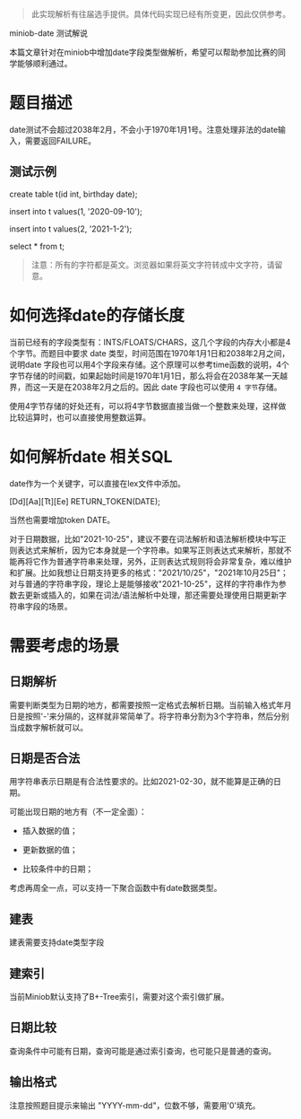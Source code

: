 
> 此实现解析有往届选手提供。具体代码实现已经有所变更，因此仅供参考。

miniob-date 测试解说

本篇文章针对在miniob中增加date字段类型做解析，希望可以帮助参加比赛的同学能够顺利通过。

# 题目描述

date测试不会超过2038年2月，不会小于1970年1月1号。注意处理非法的date输入，需要返回FAILURE。  

## 测试示例

create table t(id int, birthday date);

insert into t values(1, '2020-09-10');

insert into t values(2, '2021-1-2');

select * from t;

> 注意：所有的字符都是英文。浏览器如果将英文字符转成中文字符，请留意。

# 如何选择date的存储长度

当前已经有的字段类型有：INTS/FLOATS/CHARS，这几个字段的内存大小都是4个字节。而题目中要求 date 类型，时间范围在1970年1月1日和2038年2月之间，说明date 字段也可以用4个字段来存储。这个原理可以参考time函数的说明，4个字节存储的时间戳，如果起始时间是1970年1月1日，那么将会在2038年某一天越界，而这一天是在2038年2月之后的。因此 date 字段也可以使用 `4 字节`存储。

使用4字节存储的好处还有，可以将4字节数据直接当做一个整数来处理，这样做比较运算时，也可以直接使用整数运算。


# 如何解析date 相关SQL

date作为一个关键字，可以直接在lex文件中添加。

\[Dd\]\[Aa\]\[Tt\]\[Ee\]                         RETURN_TOKEN(DATE);

当然也需要增加token DATE。

对于日期数据，比如"2021-10-25"，建议不要在词法解析和语法解析模块中写正则表达式来解析，因为它本身就是一个字符串。如果写正则表达式来解析，那就不能再将它作为普通字符串来处理，另外，正则表达式规则将会非常复杂，难以维护和扩展。比如我想让日期支持更多的格式："2021/10/25"，"2021年10月25日"；对与普通的字符串字段，理论上是能够接收"2021-10-25"，这样的字符串作为参数去更新或插入的，如果在词法/语法解析中处理，那还需要处理使用日期更新字符串字段的场景。



# 需要考虑的场景

## 日期解析

需要判断类型为日期的地方，都需要按照一定格式去解析日期。当前输入格式年月日是按照'-'来分隔的，这样就非常简单了。将字符串分割为3个字符串，然后分别当成数字解析就可以。



## 日期是否合法

用字符串表示日期是有合法性要求的。比如2021-02-30，就不能算是正确的日期。

可能出现日期的地方有（不一定全面）：

- 插入数据的值；

- 更新数据的值；

- 比较条件中的日期；

考虑再周全一点，可以支持一下聚合函数中有date数据类型。



## 建表

建表需要支持date类型字段

## 建索引

当前Miniob默认支持了B+-Tree索引，需要对这个索引做扩展。

## 日期比较

查询条件中可能有日期，查询可能是通过索引查询，也可能只是普通的查询。



## 输出格式

注意按照题目提示来输出 "YYYY-mm-dd"，位数不够，需要用'0'填充。
